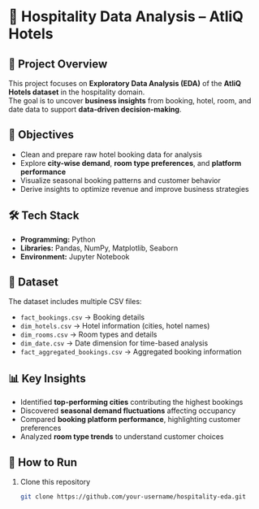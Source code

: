 # 🏨 Hospitality Data Analysis – AtliQ Hotels  

## 📌 Project Overview  
This project focuses on **Exploratory Data Analysis (EDA)** of the **AtliQ Hotels dataset** in the hospitality domain.  
The goal is to uncover **business insights** from booking, hotel, room, and date data to support **data-driven decision-making**.  

## 🎯 Objectives  
- Clean and prepare raw hotel booking data for analysis  
- Explore **city-wise demand**, **room type preferences**, and **platform performance**  
- Visualize seasonal booking patterns and customer behavior  
- Derive insights to optimize revenue and improve business strategies  

## 🛠️ Tech Stack  
- **Programming:** Python  
- **Libraries:** Pandas, NumPy, Matplotlib, Seaborn  
- **Environment:** Jupyter Notebook  

## 📂 Dataset  
The dataset includes multiple CSV files:  
- `fact_bookings.csv` → Booking details  
- `dim_hotels.csv` → Hotel information (cities, hotel names)  
- `dim_rooms.csv` → Room types and details  
- `dim_date.csv` → Date dimension for time-based analysis  
- `fact_aggregated_bookings.csv` → Aggregated booking information  

## 📊 Key Insights  
- Identified **top-performing cities** contributing the highest bookings  
- Discovered **seasonal demand fluctuations** affecting occupancy  
- Compared **booking platform performance**, highlighting customer preferences  
- Analyzed **room type trends** to understand customer choices  

## 🚀 How to Run  
1. Clone this repository  
   ```bash
   git clone https://github.com/your-username/hospitality-eda.git
